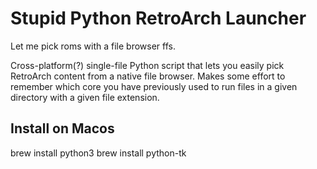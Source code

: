 # Stupid Python RetroArch Launcher

Let me pick roms with a file browser ffs.

Cross-platform(?) single-file Python script that lets you easily pick RetroArch content from a native file browser. Makes some effort to remember which core you have previously used to run files in a given directory with a given file extension.

## Install on Macos
brew install python3
brew install python-tk
